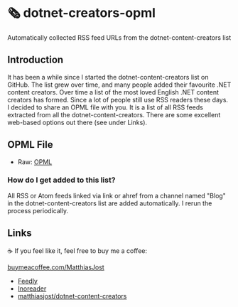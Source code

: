 # 🗞️ dotnet-creators-opml

Automatically collected RSS feed URLs from the dotnet-content-creators list

## Introduction

It has been a while since I started the dotnet-content-creators list on GitHub. The list grew over time, and many people added their favourite .NET content creators. Over time a list of the most loved English .NET content creators has formed.
Since a lot of people still use RSS readers these days. I decided to share an OPML file with you. It is a list of all RSS feeds extracted from all the dotnet-content-creators. There are some excellent web-based options out there (see under Links).

## OPML File
- Raw: [OPML](https://raw.githubusercontent.com/matthiasjost/dotnet-creators-opml/main/OPML/blog-opml.xml)

### How do I get added to this list?
All RSS or Atom feeds linked via link or ahref from a channel named "Blog" in the dotnet-content-creators list are added automatically. I rerun the process periodically. 

## Links

☕ If you feel like it, feel free to buy me a coffee: 

[buymeacoffee.com/MatthiasJost](https://buymeacoffee.com/MatthiasJost)

- [Feedly](https://feedly.com/)
- [Inoreader](https://www.inoreader.com/)
- [matthiasjost/dotnet-content-creators](https://github.com/matthiasjost/dotnet-content-creators)
